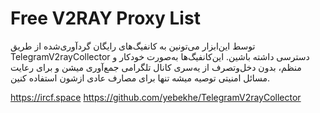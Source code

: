# Free V2RAY Proxy List
توسط این‌ابزار می‌تونین به کانفیگ‌های رایگان گردآوری‌شده از طریق TelegramV2rayCollector دسترسی داشته باشین. این‌کانفیگ‌ها به‌صورت خودکار و منظم، بدون دخل‌وتصرف از یه‌سری کانال تلگرامی جمع‌آوری میشن و برای رعایت مسائل امنیتی توصیه میشه تنها برای مصارف عادی ازشون استفاده کنین.

https://ircf.space
https://github.com/yebekhe/TelegramV2rayCollector

